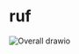 # ruf

![Overall drawio](https://github.com/user-attachments/assets/ec30c6a1-3155-4b1f-b3a4-d6ddefbf9f99)